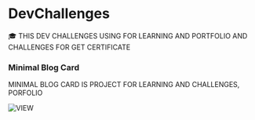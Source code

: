 # DevChallenges
🎓 THIS DEV CHALLENGES USING FOR LEARNING AND PORTFOLIO AND CHALLENGES FOR GET CERTIFICATE

### Minimal Blog Card

MINIMAL BLOG CARD IS PROJECT FOR LEARNING AND CHALLENGES, PORFOLIO

![VIEW](https://github.com/DevChalaam/mdFile/assets/124075393/0c5cf85d-ed27-48d1-b558-7bf91574df1a)
